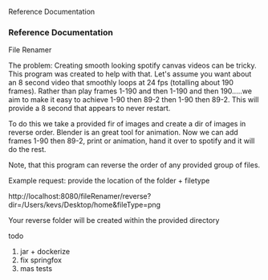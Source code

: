 Reference Documentation

### Reference Documentation
File Renamer

The problem: Creating smooth looking spotify canvas videos can be tricky. This program was created to help with that.
Let's assume you want about an 8 second video that smoothly loops at 24 fps (totalling about 190 frames). Rather than
play frames 1-190 and then 1-190 and then 190.....we aim to make it easy to achieve 1-90 then 89-2 then 1-90 then 89-2.
This will provide a 8 second that appears to never restart.

To do this we take a provided fir of images and create a dir of images in reverse order. Blender is an great tool for animation.
Now we can add frames 1-90 then 89-2, print or animation, hand it over to spotify and it will do the rest.

Note, that this program can reverse the order of any provided group of files.

Example request: provide the location of the folder + filetype

http://localhost:8080/fileRenamer/reverse?dir=/Users/kevs/Desktop/home&fileType=png

Your reverse folder will be created within the provided directory

todo
1. jar + dockerize
2. fix springfox
3. mas tests
